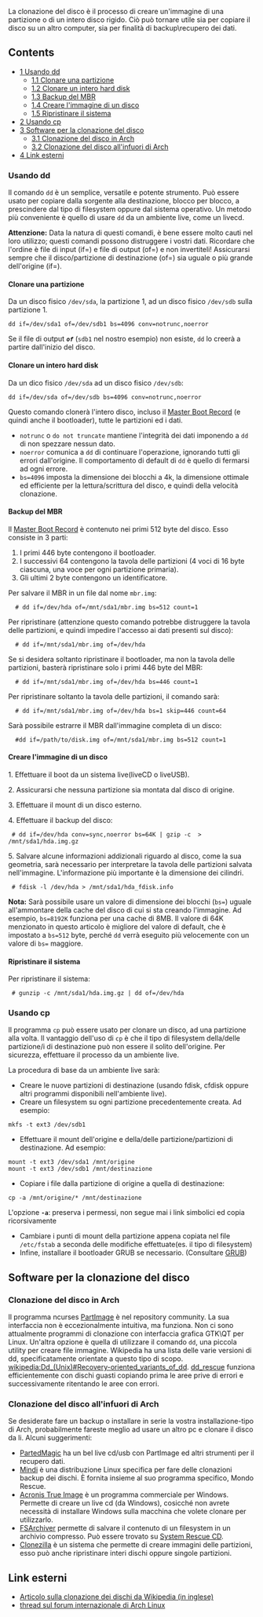 La clonazione del disco è il processo di creare un'immagine di una partizione o di un intero disco rigido. Ciò può tornare utile sia per copiare il disco su un altro computer, sia per finalità di backup\recupero dei dati.

## Contents

*   [1 Usando dd](#Usando_dd)
    *   [1.1 Clonare una partizione](#Clonare_una_partizione)
    *   [1.2 Clonare un intero hard disk](#Clonare_un_intero_hard_disk)
    *   [1.3 Backup del MBR](#Backup_del_MBR)
    *   [1.4 Creare l'immagine di un disco](#Creare_l.27immagine_di_un_disco)
    *   [1.5 Ripristinare il sistema](#Ripristinare_il_sistema)
*   [2 Usando cp](#Usando_cp)
*   [3 Software per la clonazione del disco](#Software_per_la_clonazione_del_disco)
    *   [3.1 Clonazione del disco in Arch](#Clonazione_del_disco_in_Arch)
    *   [3.2 Clonazione del disco all'infuori di Arch](#Clonazione_del_disco_all.27infuori_di_Arch)
*   [4 Link esterni](#Link_esterni)

### Usando dd

Il comando `dd` è un semplice, versatile e potente strumento. Può essere usato per copiare dalla sorgente alla destinazione, blocco per blocco, a prescindere dal tipo di filesystem oppure dal sistema operativo. Un metodo più conveniente è quello di usare `dd` da un ambiente live, come un livecd.

**Attenzione:** Data la natura di questi comandi, è bene essere molto cauti nel loro utilizzo; questi comandi possono distruggere i vostri dati. Ricordare che l'ordine è file di input (if=) e file di output (of=) e non invertiteli! Assicurarsi sempre che il disco/partizione di destinazione (of=) sia uguale o più grande dell'origine (if=).

#### Clonare una partizione

Da un disco fisico `/dev/sda`, la partizione 1, ad un disco fisico `/dev/sdb` sulla partizione 1.

```
dd if=/dev/sda1 of=/dev/sdb1 bs=4096 conv=notrunc,noerror

```

Se il file di output _**`of`**_ (`sdb1` nel nostro esempio) non esiste, `dd` lo creerà a partire dall'inizio del disco.

#### Clonare un intero hard disk

Da un dico fisico `/dev/sda` ad un disco fisico `/dev/sdb`:

```
dd if=/dev/sda of=/dev/sdb bs=4096 conv=notrunc,noerror

```

Questo comando clonerà l'intero disco, incluso il [Master Boot Record](/index.php/Master_Boot_Record_(Italiano) "Master Boot Record (Italiano)") (e quindi anche il bootloader), tutte le partizioni ed i dati.

*   `notrunc` o `do not truncate` mantiene l'integrità dei dati imponendo a `dd` di non spezzare nessun dato.
*   `noerror` comunica a `dd` di continuare l'operazione, ignorando tutti gli errori dall'origine. Il comportamento di default di `dd` è quello di fermarsi ad ogni errore.
*   `bs=4096` imposta la dimensione dei blocchi a 4k, la dimensione ottimale ed efficiente per la lettura/scrittura del disco, e quindi della velocità clonazione.

#### Backup del MBR

Il [Master Boot Record](/index.php/Master_Boot_Record_(Italiano) "Master Boot Record (Italiano)") è contenuto nei primi 512 byte del disco. Esso consiste in 3 parti:

1.  I primi 446 byte contengono il bootloader.
2.  I successivi 64 contengono la tavola delle partizioni (4 voci di 16 byte ciascuna, una voce per ogni partizione primaria).
3.  Gli ultimi 2 byte contengono un identificatore.

Per salvare il MBR in un file dal nome `mbr.img`:

```
  # dd if=/dev/hda of=/mnt/sda1/mbr.img bs=512 count=1

```

Per ripristinare (attenzione questo comando potrebbe distruggere la tavola delle partizioni, e quindi impedire l'accesso ai dati presenti sul disco):

```
  # dd if=/mnt/sda1/mbr.img of=/dev/hda

```

Se si desidera soltanto ripristinare il bootloader, ma non la tavola delle partizioni, basterà ripristinare solo i primi 446 byte del MBR:

```
  # dd if=/mnt/sda1/mbr.img of=/dev/hda bs=446 count=1

```

Per ripristinare soltanto la tavola delle partizioni, il comando sarà:

```
  # dd if=/mnt/sda1/mbr.img of=/dev/hda bs=1 skip=446 count=64

```

Sarà possibile estrarre il MBR dall'immagine completa di un disco:

```
  #dd if=/path/to/disk.img of=/mnt/sda1/mbr.img bs=512 count=1

```

#### Creare l'immagine di un disco

1\. Effettuare il boot da un sistema live(liveCD o liveUSB).

2\. Assicurarsi che nessuna partizione sia montata dal disco di origine.

3\. Effettuare il mount di un disco esterno.

4\. Effettuare il backup del disco:

```
 # dd if=/dev/hda conv=sync,noerror bs=64K | gzip -c  > /mnt/sda1/hda.img.gz

```

5\. Salvare alcune informazioni addizionali riguardo al disco, come la sua geometria, sarà necessario per interpretare la tavola delle partizioni salvata nell'immagine. L'informazione più importante è la dimensione dei cilindri.

```
 # fdisk -l /dev/hda > /mnt/sda1/hda_fdisk.info

```

**Nota:** Sarà possibile usare un valore di dimensione dei blocchi (`bs=`) uguale all'ammontare della cache del disco di cui si sta creando l'immagine. Ad esempio, `bs=8192K` funziona per una cache di 8MB. Il valore di 64K menzionato in questo articolo è migliore del valore di default, che è impostato a `bs=512` byte, perché `dd` verrà eseguito più velocemente con un valore di `bs=` maggiore.

#### Ripristinare il sistema

Per ripristinare il sistema:

```
 # gunzip -c /mnt/sda1/hda.img.gz | dd of=/dev/hda

```

### Usando cp

Il programma `cp` può essere usato per clonare un disco, ad una partizione alla volta. Il vantaggio dell'uso di `cp` è che il tipo di filesystem della/delle partizione/i di destinazione può non essere il solito dell'origine. Per sicurezza, effettuare il processo da un ambiente live.

La procedura di base da un ambiente live sarà:

*   Creare le nuove partizioni di destinazione (usando fdisk, cfdisk oppure altri programmi disponibili nell'ambiente live).
*   Creare un filesystem su ogni partizione precedentemente creata. Ad esempio:

```
mkfs -t ext3 /dev/sdb1

```

*   Effettuare il mount dell'origine e della/delle partizione/partizioni di destinazione. Ad esempio:

```
mount -t ext3 /dev/sda1 /mnt/origine
mount -t ext3 /dev/sdb1 /mnt/destinazione

```

*   Copiare i file dalla partizione di origine a quella di destinazione:

```
cp -a /mnt/origine/* /mnt/destinazione

```

L'opzione **`-a`**: preserva i permessi, non segue mai i link simbolici ed copia ricorsivamente

*   Cambiare i punti di mount della partizione appena copiata nel file `/etc/fstab` a seconda delle modifiche effettuate(es. il tipo di filesystem)
*   Infine, installare il bootloader GRUB se necessario. (Consultare [GRUB](/index.php/GRUB_(Italiano) "GRUB (Italiano)"))

## Software per la clonazione del disco

### Clonazione del disco in Arch

Il programma ncurses [PartImage](https://en.wikipedia.org/wiki/Partimage "wikipedia:Partimage") è nel repository community. La sua interfaccia non è eccezionalmente intuitiva, ma funziona. Non ci sono attualmente programmi di clonazione con interfaccia grafica GTK\QT per Linux. Un'altra opzione è quella di utilizzare il comando `dd`, una piccola utility per creare file immagine. Wikipedia ha una lista delle varie versioni di dd, specificatamente orientate a questo tipo di scopo. [wikipedia:Dd_(Unix)#Recovery-oriented_variants_of_dd](https://en.wikipedia.org/wiki/Dd_(Unix)#Recovery-oriented_variants_of_dd "wikipedia:Dd (Unix)"). [dd_rescue](http://www.garloff.de/kurt/linux/ddrescue/) funziona efficientemente con dischi guasti copiando prima le aree prive di errori e successivamente ritentando le aree con errori.

### Clonazione del disco all'infuori di Arch

Se desiderate fare un backup o installare in serie la vostra installazione-tipo di Arch, probabilmente fareste meglio ad usare un altro pc e clonare il disco da li. Alcuni suggerimenti:

*   [PartedMagic](http://partedmagic.com/doku.php?id=start) ha un bel live cd/usb con PartImage ed altri strumenti per il recupero dati.
*   [Mindi](http://www.mondorescue.org/) è una distribuzione Linux specifica per fare delle clonazioni backup dei dischi. È fornita insieme al suo programma specifico, Mondo Rescue.
*   [Acronis True Image](https://en.wikipedia.org/wiki/Acronis_True_Image "wikipedia:Acronis True Image") è un programma commerciale per Windows. Permette di creare un live cd (da Windows), cosicché non avrete necessità di installare Windows sulla macchina che volete clonare per utilizzarlo.
*   [FSArchiver](http://www.fsarchiver.org/Main_Page) permette di salvare il contenuto di un filesystem in un archivio compresso. Può essere trovato su [System Rescue CD](http://www.sysresccd.org/Main_Page).
*   [Clonezilla](http://clonezilla.org/) è un sistema che permette di creare immagini delle partizioni, esso può anche ripristinare interi dischi oppure singole partizioni.

## Link esterni

*   [Articolo sulla clonazione dei dischi da Wikipedia (in inglese)](https://en.wikipedia.org/wiki/List_of_disk_cloning_software "wikipedia:List of disk cloning software")
*   [thread sul forum internazionale di Arch Linux](https://bbs.archlinux.org/viewtopic.php?id=4329)